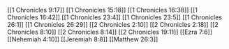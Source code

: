 [[1 Chronicles 9:17]]
[[1 Chronicles 15:18]]
[[1 Chronicles 16:38]]
[[1 Chronicles 16:42]]
[[1 Chronicles 23:4]]
[[1 Chronicles 23:5]]
[[1 Chronicles 26:1]]
[[1 Chronicles 26:29]]
[[2 Chronicles 2:10]]
[[2 Chronicles 2:18]]
[[2 Chronicles 8:10]]
[[2 Chronicles 8:14]]
[[2 Chronicles 19:11]]
[[Ezra 7:6]]
[[Nehemiah 4:10]]
[[Jeremiah 8:8]]
[[Matthew 26:3]]
